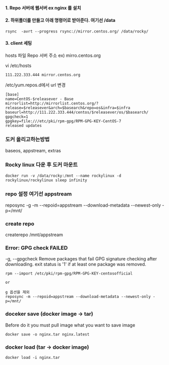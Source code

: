 

#### 1. Repo 서버에 웹서버 ex nginx 를 설치

#### 2. 하위폴더를 만들고 아래 명령어로 받아준다. 여기선 /data

```
rsync  -avrt --progress rsync://mirror.centos.org/ /data/rocky/
```

#### 3. client 세팅

hosts 파일 Repo 서버 주소 ex) mirro.centos.org

vi /etc/hosts
```
111.222.333.444 mirror.centos.org
```

/etc/yum.repos.d에서 url 변경

```
[base]
name=CentOS-$releasever - Base
mirrorlist=http://mirrorlist.centos.org/?release=$releasever&arch=$basearch&repo=os&infra=$infra
baseurl=http://111.222.333.444/centos/$releasever/os/$basearch/
gpgcheck=1
gpgkey=file:///etc/pki/rpm-gpg/RPM-GPG-KEY-CentOS-7
released updates 
```


### 도커 올리고하는방법

baseos, appstream, extras

### Rocky linux 다운 후 도커 마운트

```
docker run -v /data/rocky:/mnt --name rockylinux -d rockylinux/rockylinux sleep infinity
```

### repo 설정 여기선 appstream

reposync -g -m --repoid=appstream --download-metadata --newest-only -p=/mnt/

### create repo

createrepo /mnt/appstream

### Error: GPG check FAILED

-g, --gpgcheck
              Remove packages that fail GPG signature checking after
              downloading.  exit status is '1' if at least one package
              was removed.

```
rpm --import /etc/pki/rpm-gpg/RPM-GPG-KEY-centosofficial 

or

g 옵션을 제외
reposync -m --repoid=appstream --download-metadata --newest-only -p=/mnt/
```

### doceker save (docker image -> tar)
Before do it you must pull image what you want to save image

```
docker save -o nginx.tar nginx.latest
```

### docker load (tar -> docker image)

```
docker load -i nginx.tar
```



